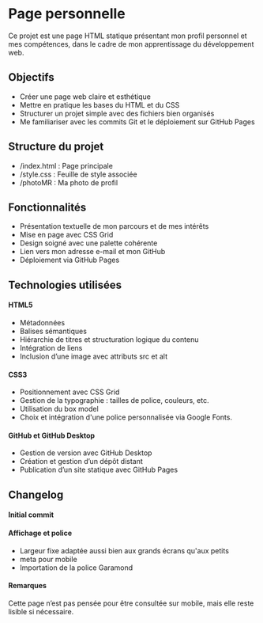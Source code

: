 # Page personnelle

Ce projet est une page HTML statique présentant mon profil personnel et mes compétences, dans le cadre de mon apprentissage du développement web.

## Objectifs
- Créer une page web claire et esthétique
- Mettre en pratique les bases du HTML et du CSS
- Structurer un projet simple avec des fichiers bien organisés
- Me familiariser avec les commits Git et le déploiement sur GitHub Pages

## Structure du projet
- /index.html : Page principale
- /style.css : Feuille de style associée
- /photoMR : Ma photo de profil

## Fonctionnalités
- Présentation textuelle de mon parcours et de mes intérêts
- Mise en page avec CSS Grid
- Design soigné avec une palette cohérente
- Lien vers mon adresse e-mail et mon GitHub
- Déploiement via GitHub Pages

## Technologies utilisées
#### HTML5
- Métadonnées
- Balises sémantiques
- Hiérarchie de titres et structuration logique du contenu
- Intégration de liens
- Inclusion d’une image avec attributs src et alt

#### CSS3
- Positionnement avec CSS Grid
- Gestion de la typographie : tailles de police, couleurs, etc.
- Utilisation du box model
- Choix et intégration d'une police personnalisée via Google Fonts.

#### GitHub et GitHub Desktop
- Gestion de version avec GitHub Desktop
- Création et gestion d’un dépôt distant
- Publication d’un site statique avec GitHub Pages

## Changelog
#### Initial commit

#### Affichage et police
- Largeur fixe adaptée aussi bien aux grands écrans qu'aux petits
- meta pour mobile
- Importation de la police Garamond

#### Remarques
Cette page n’est pas pensée pour être consultée sur mobile, mais elle reste lisible si nécessaire.
